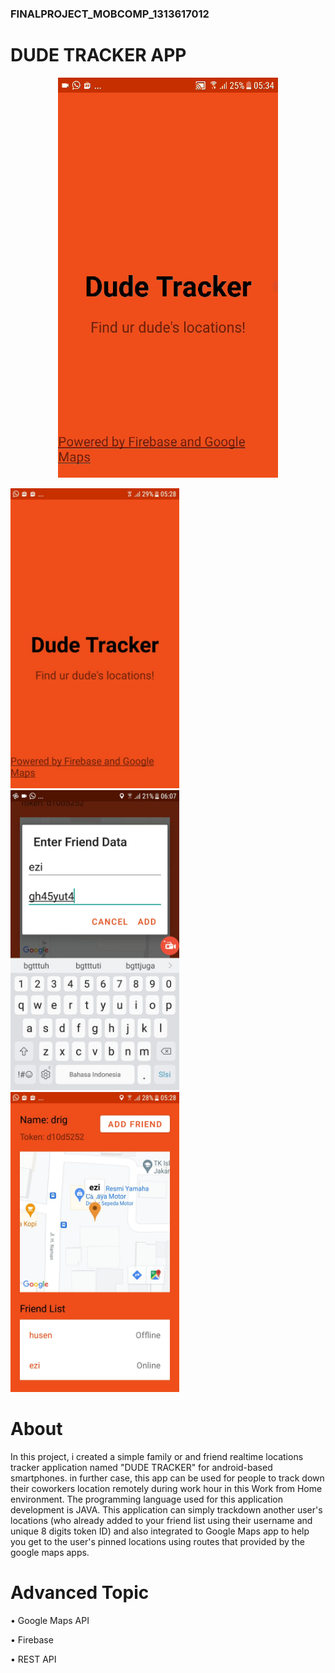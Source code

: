 ### FINALPROJECT_MOBCOMP_1313617012

# DUDE TRACKER APP

  <p align="center">
  <img src="https://github.com/AldrichRNLD/FINALPROJECT_MOBCOMP_1313617012/blob/master/UI%20Photos/dudetracker.gif" />
</p>
  
   <img src="https://github.com/AldrichRNLD/FINALPROJECT_MOBCOMP_1313617012/blob/master/UI%20Photos/homescreen.JPG" width="270">        <img src="https://github.com/AldrichRNLD/FINALPROJECT_MOBCOMP_1313617012/blob/master/UI%20Photos/addfriend.JPG" width="270"> <img src="https://github.com/AldrichRNLD/FINALPROJECT_MOBCOMP_1313617012/blob/master/UI%20Photos/mainscreen.JPG" width="270">
  


# About

In this project, i created a simple family or and friend realtime locations tracker application named "DUDE TRACKER" for android-based smartphones. in further case, this app can be used for people to track down their coworkers location remotely during work hour in this Work from Home environment. The programming language used for this application development is JAVA. This application can simply trackdown another user's locations (who already added to your friend list using their username and unique 8 digits token ID) and also integrated to Google Maps app to help you get to the user's pinned locations using routes that provided by the google maps apps.



# Advanced Topic

• Google Maps API 

• Firebase

• REST API
